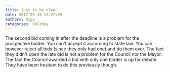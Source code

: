 ```yaml
---
title: Just to be clear
date: 2017-09-15 17:27:09
authors: Ripp
categories: Holiday
---
```


 The second bid coming in after the deadline is a problem for the prospective bidder. You can't accept it according to state law. You can however reject all bids (since they only had one) and do them over.  The fact they didn't open the late bid is not a problem for the Council nor the Mayor. The fact the Council awarded a bid with only one bidder is up for debate. They have been hesitant to do this previously though.